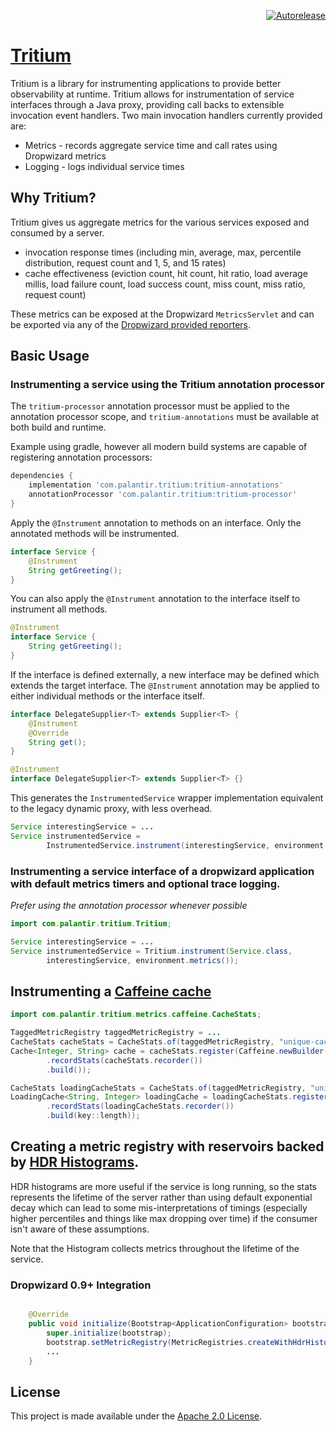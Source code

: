 <p align="right">
<a href="https://autorelease.general.dmz.palantir.tech/palantir/tritium"><img src="https://img.shields.io/badge/Perform%20an-Autorelease-success.svg" alt="Autorelease"></a>
</p>

# [Tritium](https://github.com/palantir/tritium)

Tritium is a library for instrumenting applications  to provide better observability at runtime. Tritium allows for instrumentation of service interfaces through a Java proxy, providing call backs to extensible invocation event handlers. Two main invocation handlers currently provided are:

* Metrics - records aggregate service time and call rates using Dropwizard metrics
* Logging - logs individual service times

## Why Tritium?

Tritium gives us aggregate metrics for the various services exposed and consumed by a server.

* invocation response times (including min, average, max, percentile distribution, request count and 1, 5, and 15 rates)
* cache effectiveness (eviction count, hit count, hit ratio, load average millis, load failure count, load success count, miss count, miss ratio, request count)

These metrics can be exposed at the Dropwizard ``MetricsServlet`` and can be exported via any of the [Dropwizard provided reporters](http://metrics.dropwizard.io/3.1.0/manual/core/#reporters).

## Basic Usage

### Instrumenting a service using the Tritium annotation processor

The `tritium-processor` annotation processor must be applied to the annotation processor scope, and `tritium-annotations` must be available at both build and runtime.

Example using gradle, however all modern build systems are capable of registering annotation processors:
```gradle
dependencies {
    implementation 'com.palantir.tritium:tritium-annotations'
    annotationProcessor 'com.palantir.tritium:tritium-processor'
}
```

Apply the `@Instrument` annotation to methods on an interface. Only the annotated methods will be instrumented.
```java
interface Service {
    @Instrument
    String getGreeting();
}
```

You can also apply the `@Instrument` annotation to the interface itself to instrument all methods.
```java
@Instrument
interface Service {
    String getGreeting();
}
```

If the interface is defined externally, a new interface may be defined which extends the target interface. The `@Instrument` annotation may be applied to either individual methods or the interface itself.
```java
interface DelegateSupplier<T> extends Supplier<T> {
    @Instrument
    @Override
    String get();
}
```
```java
@Instrument
interface DelegateSupplier<T> extends Supplier<T> {}
```

This generates the `InstrumentedService` wrapper implementation equivalent to the legacy dynamic proxy, with less overhead.
```java
Service interestingService = ...
Service instrumentedService =
        InstrumentedService.instrument(interestingService, environment.metrics());
```

### Instrumenting a service interface of a dropwizard application with default metrics timers and optional trace logging.

_Prefer using the annotation processor whenever possible_

```java
import com.palantir.tritium.Tritium;

Service interestingService = ...
Service instrumentedService = Tritium.instrument(Service.class,
        interestingService, environment.metrics());
```

## Instrumenting a [Caffeine cache](https://github.com/ben-manes/caffeine/)

```java
import com.palantir.tritium.metrics.caffeine.CacheStats;

TaggedMetricRegistry taggedMetricRegistry = ...
CacheStats cacheStats = CacheStats.of(taggedMetricRegistry, "unique-cache-name");
Cache<Integer, String> cache = cacheStats.register(Caffeine.newBuilder()
        .recordStats(cacheStats.recorder())
        .build());

CacheStats loadingCacheStats = CacheStats.of(taggedMetricRegistry, "unique-loading-cache-name");
LoadingCache<String, Integer> loadingCache = loadingCacheStats.register(Caffeine.newBuilder()
        .recordStats(loadingCacheStats.recorder())
        .build(key::length));
```

## Creating a metric registry with reservoirs backed by [HDR Histograms](https://hdrhistogram.github.io/HdrHistogram/).

HDR histograms are more useful if the service is long running, so the stats represents the lifetime of the server rather than using default exponential decay which can lead to some mis-interpretations of timings (especially higher percentiles and things like max dropping over time) if the consumer isn't aware of these assumptions.

Note that the Histogram collects metrics throughout the lifetime of the service.

### Dropwizard 0.9+ Integration

```java

    @Override
    public void initialize(Bootstrap<ApplicationConfiguration> bootstrap) {
        super.initialize(bootstrap);
        bootstrap.setMetricRegistry(MetricRegistries.createWithHdrHistogramReservoirs());
        ...
    }
```

License
-------
This project is made available under the
[Apache 2.0 License](http://www.apache.org/licenses/LICENSE-2.0).

